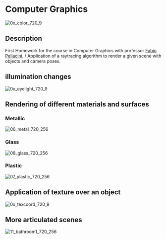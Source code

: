 # Computer Graphics
![0x_color_720_9](https://user-images.githubusercontent.com/63920397/164912592-f6a02dd6-add9-46ee-a54b-eb936a4618ed.jpg)



## Description
First Homework for the course in Computer Graphics with professor [Fabio Pellacini](https://pellacini.di.uniroma1.it/). / 
Application of a raytracing algorithm to render a given scene with objects and camera poses.

## illumination changes
![0x_eyelight_720_9](https://user-images.githubusercontent.com/63920397/164912576-2fd7960c-b91a-4f79-a997-42862a99c114.jpg)

## Rendering of different materials and surfaces 
### Metallic
![06_metal_720_256](https://user-images.githubusercontent.com/63920397/164912628-1a122054-e701-4002-b867-34905afa8a23.jpg)

### Glass
![08_glass_720_256](https://user-images.githubusercontent.com/63920397/164912639-6762370a-2162-4cd9-bcca-789d78479702.jpg)
### Plastic
![07_plastic_720_256](https://user-images.githubusercontent.com/63920397/164912655-a315d4a6-d53a-4a43-b339-99c9258e8b90.jpg)

## Application of texture over an object
![0x_texcoord_720_9](https://user-images.githubusercontent.com/63920397/164912608-4d41851c-0c44-4ead-ac2f-e10a1c9eb6c9.jpg)

## More articulated scenes
![11_bathroom1_720_256](https://user-images.githubusercontent.com/63920397/164912684-85917e3d-70f0-44b4-8c9f-3a3a184bfdc4.jpg)

